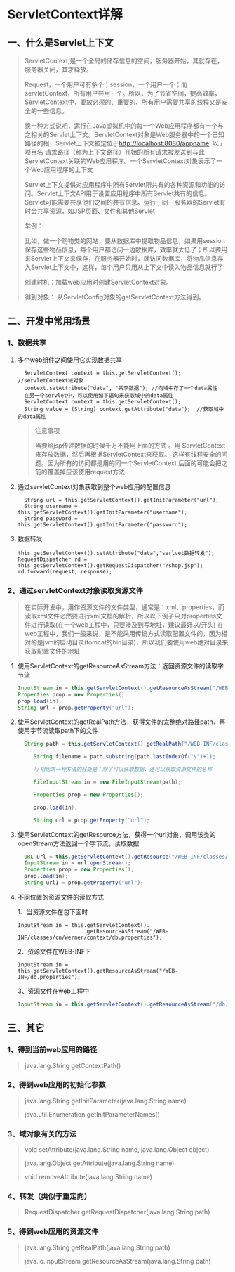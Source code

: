 # ServletContext详解

## 一、什么是Servlet上下文

> ServletContext,是一个全局的储存信息的空间，服务器开始，其就存在，服务器关闭，其才释放。
>
> Request，一个用户可有多个；session，一个用户一个；而servletContext，所有用户共用一个。所以，为了节省空间，提高效率，ServletContext中，要放必须的、重要的、所有用户需要共享的线程又是安全的一些信息。
>
> 换一种方式说吧，运行在Java虚拟机中的每一个Web应用程序都有一个与之相关的Servlet上下文。ServletContext对象是Web服务器中的一个已知路径的根，Servlet上下文被定位于[http://localhost:8080/appname](http://localhost:8080/appname). 以 /项目名 请求路径（称为上下文路径）开始的所有请求被发送到与此ServletContext关联的Web应用程序。一个ServletContext对象表示了一个Web应用程序的上下文
>
> Servlet上下文提供对应用程序中所有Servlet所共有的各种资源和功能的访问。Servlet上下文API用于设置应用程序中所有Servlet共有的信息。Servlet可能需要共享他们之间的共有信息。运行于同一服务器的Servlet有时会共享资源，如JSP页面、文件和其他Servlet
>
> 举例：
>
> ​    比如，做一个购物类的网站，要从数据库中提取物品信息，如果用session保存这些物品信息，每个用户都访问一边数据库，效率就太低了；所以要用来Servlet上下文来保存，在服务器开始时，就访问数据库，将物品信息存入Servlet上下文中，这样，每个用户只用从上下文中读入物品信息就行了
>
> ​创建时机：加载web应用时创建ServletContext对象。
>
> ​得到对象： 从ServletConfig对象的getServletContext方法得到。

## 二、开发中常用场景

### 1、数据共享

1. 多个web组件之间使用它实现数据共享

   ```
     ServletContext context = this.getServletContext();  //servletContext域对象
     context.setAttribute("data", "共享数据"); //向域中存了一个data属性
     在另一个servlet中，可以使用如下语句来获取域中的data属性
     ServletContext context = this.getServletContext();
     String value = (String) context.getAttribute("data");  //获取域中的data属性
   ```

   > 注意事项
   >
   > 当要给jsp传递数据的时候千万不能用上面的方式 。用 ServletContext来存放数据，然后再根据ServletContext来获取。 这样有线程安全的问题。因为所有的访问都是用的同一个ServletContext 后面的可能会把之前的覆盖掉应该使用request方法

2. 通过servletContext对象获取到整个web应用的配置信息

   ```
     String url = this.getServletContext().getInitParameter("url");
     String username = this.getServletContext().getInitParameter("username");
     String password = this.getServletContext().getInitParameter("password");
   ```

3. 数据转发

   ```
   this.getServletContext().setAttribute("data","serlvet数据转发");
   RequestDispatcher rd = this.getServletContext().getRequestDispatcher("/shop.jsp");
   rd.forward(request, response);
   ```

### 2、通过servletContext对象读取资源文件

> 在实际开发中，用作资源文件的文件类型，通常是：xml、properties，而读取xml文件必然要进行xml文档的解析，所以以下例子只对properties文件进行读取\(在一个web工程中，只要涉及到写地址，建议最好以/开头\)  在web工程中，我们一般来说，是不能采用传统方式读取配置文件的，因为相对的是jvm的启动目录\(tomcat的bin目录\)，所以我们要使用web绝对目录来获取配置文件的地址

1. 使用ServletContext的getResourceAsStream方法：返回资源文件的读取字节流

   ```java
   InputStream in = this.getServletContext().getResourceAsStream("/WEB-INF/classes/db.properties");
   Properties prop = new Properties();  
   prop.load(in);
   String url = prop.getProperty("url");
   ```

2. 使用ServletContext的getRealPath方法，获得文件的完整绝对路径path，再使用字节流读取path下的文件

   ```java
     String path = this.getServletContext().getRealPath("/WEB-INF/classes/db.properties");

        String filename = path.substring(path.lastIndexOf("\")+1); 

        //相比第一种方法的好处是：除了可以获取数据，还可以获取资源文件的名称

        FileInputStream in = new FileInputStream(path);

        Properties prop = new Properties();

        prop.load(in);

        String url = prop.getProperty("url");
   ```

3. 使用ServletContext的getResource方法，获得一个url对象，调用该类的openStream方法返回一个字节流，读取数据

   ```java
     URL url = this.getServletContext().getResource("/WEB-INF/classes/db.properties");
     InputStream in = url.openStream();
     Properties prop = new Properties();
     prop.load(in);
     String url1 = prop.getProperty("url");
   ```

4. 不同位置的资源文件的读取方式

   1、当资源文件在包下面时

   ```
   InputStream in = this.getServletContext().
                         getResourceAsStream("/WEB-INF/classes/cn/werner/context/db.properties");
   ```

   2、资源文件在WEB-INF下

   ```
   InputStream in = this.getServletContext().getResourceAsStream("/WEB-INF/db.properties");
   ```

   3、资源文件在web工程中

   ```java
   InputStream in = this.getServletContext().getResourceAsStream("/db.properties");
   ```

## 三、其它

### 1、得到当前web应用的路径

> java.lang.String getContextPath\(\)

### 2、得到web应用的初始化参数

> java.lang.String getInitParameter\(java.lang.String name\)
>
> java.util.Enumeration getInitParameterNames\(\)

### 3、域对象有关的方法

> void setAttribute\(java.lang.String name, java.lang.Object object\)
>
> java.lang.Object getAttribute\(java.lang.String name\)
>
> void removeAttribute\(java.lang.String name\)

### 4、转发（类似于重定向）

> RequestDispatcher getRequestDispatcher\(java.lang.String path\)

### 5、得到web应用的资源文件

> java.lang.String getRealPath\(java.lang.String path\)
>
> java.io.InputStream getResourceAsStream\(java.lang.String path\)



